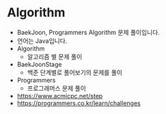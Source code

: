 # Algorithm
* BaekJoon, Programmers Algorithm 문제 풀이입니다.
* 언어는 Java입니다.
* Algorithm
  * 알고리즘 별 문제 풀이
* BaekJoonStage
  * 백준 단계별로 풀어보기의 문제를 풀이
* Programmers
  *  프로그래머스 문제 풀이
* https://www.acmicpc.net/step
* https://programmers.co.kr/learn/challenges
